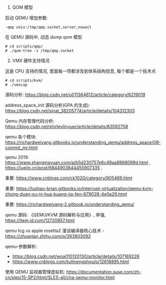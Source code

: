 1. QOM 模型

启动 QEMU 增加参数:

```
-qmp unix:/tmp/qmp.socket,server,nowait
```

在 QEMU 源码中, 动态 dump qom 模型

```
# cd scripts/qmp/
# ./qom-tree -s /tmp/qmp.socket
```

2. VMX 硬件支持情况

这是 CPU 支持的情况, 里面每一项都涉及到体系结构信息, 每个都是一个技术点

```
# cd scripts/kvm/
# ./vmxcap
```

源码分析: https://blog.csdn.net/u011364612/article/category/6219019

address_space_init 源码分析(GPA 的生成): https://blog.csdn.net/sinat_38205774/article/details/104312303

Qemu 内存管理代码分析: https://blog.csdn.net/shirleylinyuer/article/details/83592758

qemu 各个模块: https://richardweiyang.gitbooks.io/understanding_qemu/address_space/08-commit_mr.html

qemu 2019: https://www.shangmayuan.com/a/b5d230757e6c49aa8868099d.html , https://juejin.cn/post/6844903844455907335 ,

重要: https://www.cnblogs.com/ck1020/category/905469.html

重要: https://luohao-brian.gitbooks.io/interrupt-virtualization/qemu-kvm-zhong-duan-xu-ni-hua-kuang-jia-fen-679028-4e0a29.html

重要: https://richardweiyang-2.gitbook.io/understanding_qemu/

qemu 源码: 《QEMU/KVM 源码解析与应用》, 李强, https://item.jd.com/12720957.html



qemu tcg vs apple rosetta2 漫谈编译器核心技术 - https://zhuanlan.zhihu.com/p/393803092


qemu-参数解析:
* https://blog.csdn.net/woai110120130/article/details/107169226
* https://www.cnblogs.com/tuilinengshou/p/12818895.html

使用 QEMU 监视器管理虚拟机: https://documentation.suse.com/zh-cn/sles/15-SP2/html/SLES-all/cha-qemu-monitor.html

